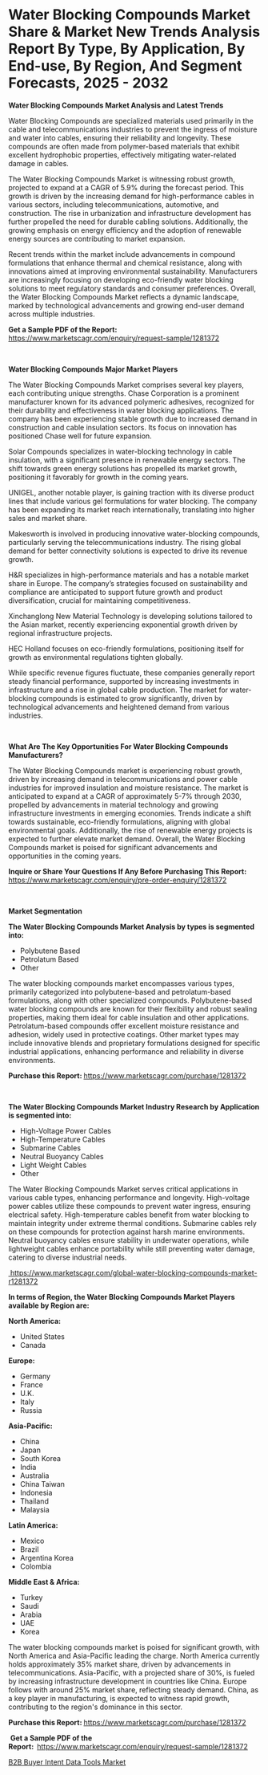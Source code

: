 <p><h1>Water Blocking Compounds Market Share & Market New Trends Analysis Report By Type, By Application, By End-use, By Region, And Segment Forecasts, 2025 - 2032</h1></p><p><strong>Water Blocking Compounds Market Analysis and Latest Trends</strong></p>
<p><p>Water Blocking Compounds are specialized materials used primarily in the cable and telecommunications industries to prevent the ingress of moisture and water into cables, ensuring their reliability and longevity. These compounds are often made from polymer-based materials that exhibit excellent hydrophobic properties, effectively mitigating water-related damage in cables.</p><p>The Water Blocking Compounds Market is witnessing robust growth, projected to expand at a CAGR of 5.9% during the forecast period. This growth is driven by the increasing demand for high-performance cables in various sectors, including telecommunications, automotive, and construction. The rise in urbanization and infrastructure development has further propelled the need for durable cabling solutions. Additionally, the growing emphasis on energy efficiency and the adoption of renewable energy sources are contributing to market expansion.</p><p>Recent trends within the market include advancements in compound formulations that enhance thermal and chemical resistance, along with innovations aimed at improving environmental sustainability. Manufacturers are increasingly focusing on developing eco-friendly water blocking solutions to meet regulatory standards and consumer preferences. Overall, the Water Blocking Compounds Market reflects a dynamic landscape, marked by technological advancements and growing end-user demand across multiple industries.</p></p>
<p><strong>Get a Sample PDF of the Report:&nbsp;</strong> <a href="https://www.marketscagr.com/enquiry/request-sample/1281372?utm_campaign=2393&utm_medium=2&utm_source=Github&utm_content=ia&utm_term=24032025&utm_id=water-blocking-compounds">https://www.marketscagr.com/enquiry/request-sample/1281372</a></p>
<p>&nbsp;</p>
<p><strong>Water Blocking Compounds Major Market Players</strong></p>
<p><p>The Water Blocking Compounds Market comprises several key players, each contributing unique strengths. Chase Corporation is a prominent manufacturer known for its advanced polymeric adhesives, recognized for their durability and effectiveness in water blocking applications. The company has been experiencing stable growth due to increased demand in construction and cable insulation sectors. Its focus on innovation has positioned Chase well for future expansion.</p><p>Solar Compounds specializes in water-blocking technology in cable insulation, with a significant presence in renewable energy sectors. The shift towards green energy solutions has propelled its market growth, positioning it favorably for growth in the coming years.</p><p>UNIGEL, another notable player, is gaining traction with its diverse product lines that include various gel formulations for water blocking. The company has been expanding its market reach internationally, translating into higher sales and market share.</p><p>Makesworth is involved in producing innovative water-blocking compounds, particularly serving the telecommunications industry. The rising global demand for better connectivity solutions is expected to drive its revenue growth.</p><p>H&R specializes in high-performance materials and has a notable market share in Europe. The company’s strategies focused on sustainability and compliance are anticipated to support future growth and product diversification, crucial for maintaining competitiveness.</p><p>Xinchanglong New Material Technology is developing solutions tailored to the Asian market, recently experiencing exponential growth driven by regional infrastructure projects.</p><p>HEC Holland focuses on eco-friendly formulations, positioning itself for growth as environmental regulations tighten globally.</p><p>While specific revenue figures fluctuate, these companies generally report steady financial performance, supported by increasing investments in infrastructure and a rise in global cable production. The market for water-blocking compounds is estimated to grow significantly, driven by technological advancements and heightened demand from various industries.</p></p>
<p>&nbsp;</p>
<p><strong>What Are The Key Opportunities For Water Blocking Compounds Manufacturers?</strong></p>
<p><p>The Water Blocking Compounds market is experiencing robust growth, driven by increasing demand in telecommunications and power cable industries for improved insulation and moisture resistance. The market is anticipated to expand at a CAGR of approximately 5-7% through 2030, propelled by advancements in material technology and growing infrastructure investments in emerging economies. Trends indicate a shift towards sustainable, eco-friendly formulations, aligning with global environmental goals. Additionally, the rise of renewable energy projects is expected to further elevate market demand. Overall, the Water Blocking Compounds market is poised for significant advancements and opportunities in the coming years.</p></p>
<p><strong>Inquire or Share Your Questions If Any Before Purchasing This Report:</strong> <a href="https://www.marketscagr.com/enquiry/pre-order-enquiry/1281372?utm_campaign=2393&utm_medium=2&utm_source=Github&utm_content=ia&utm_term=24032025&utm_id=water-blocking-compounds">https://www.marketscagr.com/enquiry/pre-order-enquiry/1281372</a></p>
<p>&nbsp;</p>
<p><strong>Market Segmentation</strong></p>
<p><strong>The Water Blocking Compounds Market Analysis by types is segmented into:</strong></p>
<p><ul><li>Polybutene Based</li><li>Petrolatum Based</li><li>Other</li></ul></p>
<p><p>The water blocking compounds market encompasses various types, primarily categorized into polybutene-based and petrolatum-based formulations, along with other specialized compounds. Polybutene-based water blocking compounds are known for their flexibility and robust sealing properties, making them ideal for cable insulation and other applications. Petrolatum-based compounds offer excellent moisture resistance and adhesion, widely used in protective coatings. Other market types may include innovative blends and proprietary formulations designed for specific industrial applications, enhancing performance and reliability in diverse environments.</p></p>
<p><strong>Purchase this Report:&nbsp;</strong><a href="https://www.marketscagr.com/purchase/1281372?utm_campaign=2393&utm_medium=2&utm_source=Github&utm_content=ia&utm_term=24032025&utm_id=water-blocking-compounds">https://www.marketscagr.com/purchase/1281372</a></p>
<p>&nbsp;</p>
<p><strong>The Water Blocking Compounds Market Industry Research by Application is segmented into:</strong></p>
<p><ul><li>High-Voltage Power Cables</li><li>High-Temperature Cables</li><li>Submarine Cables</li><li>Neutral Buoyancy Cables</li><li>Light Weight Cables</li><li>Other</li></ul></p>
<p><p>The Water Blocking Compounds Market serves critical applications in various cable types, enhancing performance and longevity. High-voltage power cables utilize these compounds to prevent water ingress, ensuring electrical safety. High-temperature cables benefit from water blocking to maintain integrity under extreme thermal conditions. Submarine cables rely on these compounds for protection against harsh marine environments. Neutral buoyancy cables ensure stability in underwater operations, while lightweight cables enhance portability while still preventing water damage, catering to diverse industrial needs.</p></p>
<p><a href="https://www.marketscagr.com/global-water-blocking-compounds-market-r1281372?utm_campaign=2393&utm_medium=2&utm_source=Github&utm_content=ia&utm_term=24032025&utm_id=water-blocking-compounds">&nbsp;https://www.marketscagr.com/global-water-blocking-compounds-market-r1281372</a></p>
<p><strong>In terms of Region, the Water Blocking Compounds Market Players available by Region are:</strong></p>
<p>
    <p> <strong> North America: </strong>
        <ul>
            <li>United States</li>
            <li>Canada</li>
        </ul>
        </p> 
    <p> <strong> Europe: </strong>
        <ul>
            <li>Germany</li>
            <li>France</li>
            <li>U.K.</li>
            <li>Italy</li>
            <li>Russia</li>
        </ul>
        </p> 
    <p> <strong> Asia-Pacific: </strong>
        <ul>
            <li>China</li>
            <li>Japan</li>
            <li>South Korea</li>
            <li>India</li>
            <li>Australia</li>
            <li>China Taiwan</li>
            <li>Indonesia</li>
            <li>Thailand</li>
            <li>Malaysia</li>
        </ul>
        </p> 
    <p> <strong> Latin America: </strong>
        <ul>
            <li>Mexico</li>
            <li>Brazil</li>
            <li>Argentina Korea</li>
            <li>Colombia</li>
        </ul>
        </p> 
    <p> <strong> Middle East & Africa: </strong>
        <ul>
            <li>Turkey</li>
            <li>Saudi</li>
            <li>Arabia</li>
            <li>UAE</li>
            <li>Korea</li>
        </ul>
    </p>
    </p>
<p><p>The water blocking compounds market is poised for significant growth, with North America and Asia-Pacific leading the charge. North America currently holds approximately 35% market share, driven by advancements in telecommunications. Asia-Pacific, with a projected share of 30%, is fueled by increasing infrastructure development in countries like China. Europe follows with around 25% market share, reflecting steady demand. China, as a key player in manufacturing, is expected to witness rapid growth, contributing to the region's dominance in this sector.</p></p>
<p><strong>Purchase this Report: </strong><a href="https://www.marketscagr.com/purchase/1281372?utm_campaign=2393&utm_medium=2&utm_source=Github&utm_content=ia&utm_term=24032025&utm_id=water-blocking-compounds">https://www.marketscagr.com/purchase/1281372</a></p>
<p>&nbsp;<strong>Get a Sample PDF of the Report:&nbsp;&nbsp;</strong><a href="https://www.marketscagr.com/enquiry/request-sample/1281372?utm_campaign=2393&utm_medium=2&utm_source=Github&utm_content=ia&utm_term=24032025&utm_id=water-blocking-compounds">https://www.marketscagr.com/enquiry/request-sample/1281372</a></p>
<p><strong></strong></p>
<p><p><a href="https://github.com/janraimondo83/Market-Research-Report-List-1/blob/main/b2b-buyer-intent-data-tools-market.md?utm_campaign=2393&utm_medium=2&utm_source=Github&utm_content=ia&utm_term=24032025&utm_id=water-blocking-compounds">B2B Buyer Intent Data Tools Market</a></p></p>
